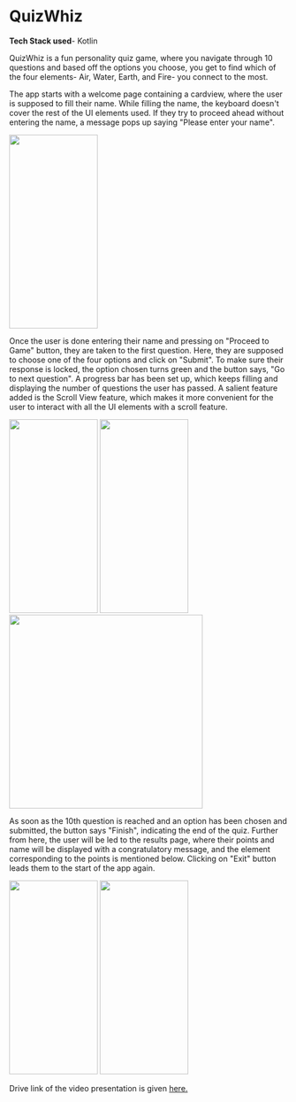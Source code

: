 # QuizWhiz

**Tech Stack used**- Kotlin

QuizWhiz is a fun personality quiz game, where you navigate through 10 questions and based off the options you choose, you get to find which of the four elements- Air, Water, Earth, and Fire- you connect to the most.

The app starts with a welcome page containing a cardview, where the user is supposed to fill their name. While filling the name, the keyboard doesn't cover the rest of the UI elements used. If they try to proceed ahead without entering the name, a message pops up saying "Please enter your name".

<img src="https://user-images.githubusercontent.com/78133928/115177968-e71c0a80-a0ed-11eb-8b46-4d7003821bbe.png" width="160" height="350">

Once the user is done entering their name and pressing on "Proceed to Game" button, they are taken to the first question. Here, they are supposed to choose one of the four options and click on "Submit". To make sure their response is locked, the option chosen turns green and the button says, "Go to next question". A progress bar has been set up, which keeps filling and displaying the number of questions the user has passed. A salient feature added is the Scroll View feature, which makes it more convenient for the user to interact with all the UI elements with a scroll feature.

<img src="https://user-images.githubusercontent.com/78133928/115211126-e5b60680-a11c-11eb-9f1a-15e190b3d738.png" width="160" height="350">

<img src="https://user-images.githubusercontent.com/78133928/115211141-e8186080-a11c-11eb-91eb-9a3fd981cedc.png" width="160" height="350">

<img src="https://user-images.githubusercontent.com/78133928/115211148-ea7aba80-a11c-11eb-9543-ccbe76690057.png" widht="160" height="350">

As soon as the 10th question is reached and an option has been chosen and submitted, the button says "Finish", indicating the end of the quiz. Further from here, the user will be led to the results page, where their points and name will be displayed with a congratulatory message, and the element corresponding to the points is mentioned below. Clicking on "Exit" button leads them to the start of the app again.

<img src="https://user-images.githubusercontent.com/78133928/115177687-5cd3a680-a0ed-11eb-8146-6acd602116ac.png" width="160" height="350">

<img src="https://user-images.githubusercontent.com/78133928/115177957-e2efed00-a0ed-11eb-949f-016036378ea9.png" width="160" height="350">


Drive link of the video presentation is given [here.]()
